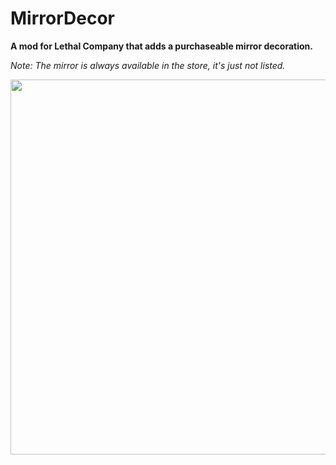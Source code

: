 # MirrorDecor

**A mod for Lethal Company that adds a purchaseable mirror decoration.**

*Note: The mirror is always available in the store, it's just not listed.*

<img src="https://i.imgur.com/zj426Fm.png" width="600">
